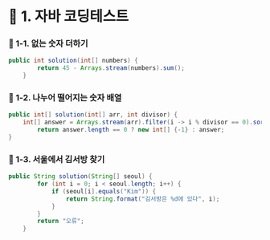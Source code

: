 # 📌 1. 자바 코딩테스트
### 📌 1-1. 없는 숫자 더하기
```java
public int solution(int[] numbers) {
        return 45 - Arrays.stream(numbers).sum();
    }
```

### 📌 1-2. 나누어 떨어지는 숫자 배열
```java
public int[] solution(int[] arr, int divisor) {
    int[] answer = Arrays.stream(arr).filter(i -> i % divisor == 0).sorted().toArray();
        return answer.length == 0 ? new int[] {-1} : answer; 
}
```

### 📌 1-3. 서울에서 김서방 찾기
```java
public String solution(String[] seoul) {
        for (int i = 0; i < seoul.length; i++) {
            if (seoul[i].equals("Kim")) {
                return String.format("김서방은 %d에 있다", i);
            }
        }
        return "오류";
    }
```